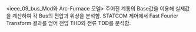 <ieee_09_bus_Mod와 Arc-Furnace 모델>
주어진 계통의 Base값을 이용해 실제값을 계산하여 각 Bus의 전압과 위상을 분석함.
STATCOM 제어에서 Fast Fourier Transform 결과를 얻어 전압 THD와 전류 TDD를 분석함.
